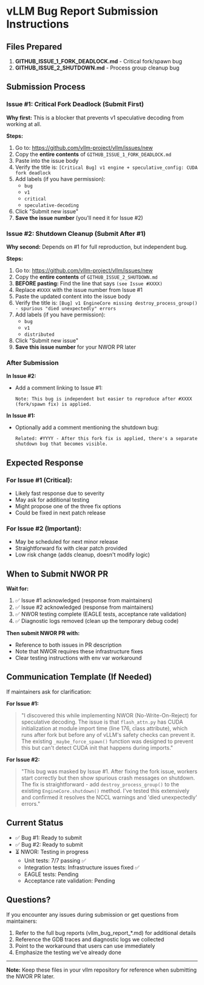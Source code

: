 # vLLM Bug Report Submission Instructions

## Files Prepared

1. **GITHUB_ISSUE_1_FORK_DEADLOCK.md** - Critical fork/spawn bug
2. **GITHUB_ISSUE_2_SHUTDOWN.md** - Process group cleanup bug

## Submission Process

### Issue #1: Critical Fork Deadlock (Submit First)

**Why first:** This is a blocker that prevents v1 speculative decoding from working at all.

**Steps:**
1. Go to: https://github.com/vllm-project/vllm/issues/new
2. Copy the **entire contents** of `GITHUB_ISSUE_1_FORK_DEADLOCK.md`
3. Paste into the issue body
4. Verify the title is: `[Critical Bug] v1 engine + speculative_config: CUDA fork deadlock`
5. Add labels (if you have permission):
   - `bug`
   - `v1`
   - `critical`
   - `speculative-decoding`
6. Click "Submit new issue"
7. **Save the issue number** (you'll need it for Issue #2)

### Issue #2: Shutdown Cleanup (Submit After #1)

**Why second:** Depends on #1 for full reproduction, but independent bug.

**Steps:**
1. Go to: https://github.com/vllm-project/vllm/issues/new
2. Copy the **entire contents** of `GITHUB_ISSUE_2_SHUTDOWN.md`
3. **BEFORE pasting:** Find the line that says `(see Issue #XXXX)`
4. Replace `#XXXX` with the issue number from Issue #1
5. Paste the updated content into the issue body
6. Verify the title is: `[Bug] v1 EngineCore missing destroy_process_group() - spurious "died unexpectedly" errors`
7. Add labels (if you have permission):
   - `bug`
   - `v1`
   - `distributed`
8. Click "Submit new issue"
9. **Save this issue number** for your NWOR PR later

### After Submission

**In Issue #2:**
- Add a comment linking to Issue #1:
  ```
  Note: This bug is independent but easier to reproduce after #XXXX (fork/spawn fix) is applied.
  ```

**In Issue #1:**
- Optionally add a comment mentioning the shutdown bug:
  ```
  Related: #YYYY - After this fork fix is applied, there's a separate shutdown bug that becomes visible.
  ```

## Expected Response

### For Issue #1 (Critical):
- Likely fast response due to severity
- May ask for additional testing
- Might propose one of the three fix options
- Could be fixed in next patch release

### For Issue #2 (Important):
- May be scheduled for next minor release
- Straightforward fix with clear patch provided
- Low risk change (adds cleanup, doesn't modify logic)

## When to Submit NWOR PR

**Wait for:**
1. ✅ Issue #1 acknowledged (response from maintainers)
2. ✅ Issue #2 acknowledged (response from maintainers)
3. ✅ NWOR testing complete (EAGLE tests, acceptance rate validation)
4. ✅ Diagnostic logs removed (clean up the temporary debug code)

**Then submit NWOR PR with:**
- Reference to both issues in PR description
- Note that NWOR requires these infrastructure fixes
- Clear testing instructions with env var workaround

## Communication Template (If Needed)

If maintainers ask for clarification:

**For Issue #1:**
> "I discovered this while implementing NWOR (No-Write-On-Reject) for speculative decoding. The issue is that `flash_attn.py` has CUDA initialization at module import time (line 176, class attribute), which runs after fork but before any of vLLM's safety checks can prevent it. The existing `_maybe_force_spawn()` function was designed to prevent this but can't detect CUDA init that happens during imports."

**For Issue #2:**
> "This bug was masked by Issue #1. After fixing the fork issue, workers start correctly but then show spurious crash messages on shutdown. The fix is straightforward - add `destroy_process_group()` to the existing `EngineCore.shutdown()` method. I've tested this extensively and confirmed it resolves the NCCL warnings and 'died unexpectedly' errors."

## Current Status

- ✅ Bug #1: Ready to submit
- ✅ Bug #2: Ready to submit
- ⏳ NWOR: Testing in progress
  - Unit tests: 7/7 passing ✅
  - Integration tests: Infrastructure issues fixed ✅
  - EAGLE tests: Pending
  - Acceptance rate validation: Pending

## Questions?

If you encounter any issues during submission or get questions from maintainers:
1. Refer to the full bug reports (vllm_bug_report_*.md) for additional details
2. Reference the GDB traces and diagnostic logs we collected
3. Point to the workaround that users can use immediately
4. Emphasize the testing we've already done

---

**Note:** Keep these files in your vllm repository for reference when submitting the NWOR PR later.
